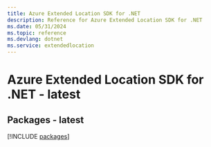 ```yaml
---
title: Azure Extended Location SDK for .NET
description: Reference for Azure Extended Location SDK for .NET
ms.date: 05/31/2024
ms.topic: reference
ms.devlang: dotnet
ms.service: extendedlocation
---
```

# Azure Extended Location SDK for .NET - latest
## Packages - latest
[!INCLUDE [packages](extended-location-index.md)]